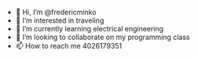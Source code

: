- 👋 Hi, I’m @fredericminko
- 👀 I’m interested in traveling
- 🌱 I’m currently learning electrical engineering
- 💞️ I’m looking to collaborate on my programming class
- 📫 How to reach me 4026179351

<!---
fredericminko/fredericminko is a ✨ special ✨ repository because its `README.md` (this file) appears on your GitHub profile.
You can click the Preview link to take a look at your changes.
--->
